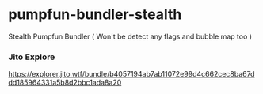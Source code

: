 # pumpfun-bundler-stealth
Stealth Pumpfun Bundler ( Won't be detect any flags and bubble map too )


### Jito Explore

https://explorer.jito.wtf/bundle/b4057194ab7ab11072e99d4c662cec8ba67ddd185964331a5b8d2bbc1ada8a20
